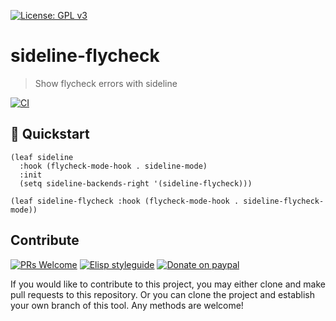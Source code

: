 [![License: GPL v3](https://img.shields.io/badge/License-GPL%20v3-blue.svg)](https://www.gnu.org/licenses/gpl-3.0)

# sideline-flycheck
> Show flycheck errors with sideline

[![CI](https://github.com/jcs-elpa/sideline-flycheck/actions/workflows/test.yml/badge.svg)](https://github.com/jcs-elpa/sideline-flycheck/actions/workflows/test.yml)

## 🔨 Quickstart

```elisp
(leaf sideline
  :hook (flycheck-mode-hook . sideline-mode)
  :init
  (setq sideline-backends-right '(sideline-flycheck)))

(leaf sideline-flycheck :hook (flycheck-mode-hook . sideline-flycheck-mode))
```

## Contribute

[![PRs Welcome](https://img.shields.io/badge/PRs-welcome-brightgreen.svg)](http://makeapullrequest.com)
[![Elisp styleguide](https://img.shields.io/badge/elisp-style%20guide-purple)](https://github.com/bbatsov/emacs-lisp-style-guide)
[![Donate on paypal](https://img.shields.io/badge/paypal-donate-1?logo=paypal&color=blue)](https://www.paypal.me/jcs090218)

If you would like to contribute to this project, you may either
clone and make pull requests to this repository. Or you can
clone the project and establish your own branch of this tool.
Any methods are welcome!
